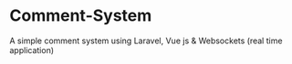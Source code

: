 # Comment-System
A simple comment system using Laravel, Vue js &amp; Websockets (real time application)
